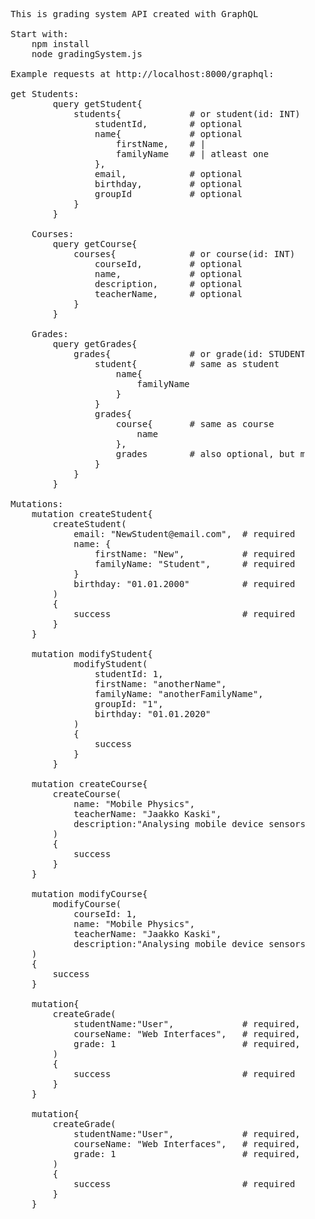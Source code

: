 <pre>
    This is grading system API created with GraphQL

    Start with:
        npm install
        node gradingSystem.js

    Example requests at http://localhost:8000/graphql:

    get Students: 
            query getStudent{
                students{             # or student(id: INT)
                    studentId,        # optional
                    name{             # optional
                        firstName,    # |
                        familyName    # | atleast one
                    },
                    email,            # optional
                    birthday,         # optional
                    groupId           # optional
                }
            }

        Courses: 
            query getCourse{
                courses{              # or course(id: INT)
                    courseId,         # optional  
                    name,             # optional
                    description,      # optional
                    teacherName,      # optional 
                }
            }

        Grades:
            query getGrades{
                grades{               # or grade(id: STUDENTID)
                    student{          # same as student
                        name{
                            familyName
                        }
                    }
                    grades{
                        course{       # same as course
                            name
                        },
                        grades        # also optional, but main point to display grade
                    }
                }
            }

    Mutations:
        mutation createStudent{
            createStudent(
                email: "NewStudent@email.com",  # required
                name: {
                    firstName: "New",           # required
                    familyName: "Student",      # required
                }   
                birthday: "01.01.2000"          # required
            )
            {
                success                         # required
            }
        }

        mutation modifyStudent{
                modifyStudent(
                    studentId: 1,                               # required
                    firstName: "anotherName",                   # optional
                    familyName: "anotherFamilyName",            # optional
                    groupId: "1",                               # optional
                    birthday: "01.01.2020"                      # optional
                )
                {
                    success                                     # required
                }
            }

        mutation createCourse{
            createCourse(
                name: "Mobile Physics",                         # required
                teacherName: "Jaakko Kaski",                    # required
                description:"Analysing mobile device sensors"   # required
            )
            {
                success                                         # required
            }
        }

        mutation modifyCourse{
            modifyCourse(                                       
                courseId: 1,                                    # required, Id of course to be modified  
                name: "Mobile Physics",                         # optional    
                teacherName: "Jaakko Kaski",                    # optional
                description:"Analysing mobile device sensors"   # optional
        )
        {
            success                                             # required
        }

        mutation{
            createGrade(
                studentName:"User",             # required, the exact name of student
                courseName: "Web Interfaces",   # required, the exact course name
                grade: 1                        # required, requested grade
            )
            {
                success                         # required
            }
        }

        mutation{
            createGrade(
                studentName:"User",             # required, the exact name of student
                courseName: "Web Interfaces",   # required, the exact course name
                grade: 1                        # required, new value of the grade
            )
            {
                success                         # required
            }   
        }




</pre>